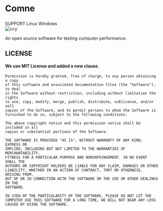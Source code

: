 # Comne
#####
SUPPORT Linux Windows  
![ccy](https://user-images.githubusercontent.com/123795586/218001120-99c6e67d-2645-4202-87ee-bec25fd8594a.png)

An open source software for testing computer performance.
## LICENSE
#### We use MIT License and added a new clause.
```
Permission is hereby granted, free of charge, to any person obtaining a copy
of this software and associated documentation files (the "Software"), to deal
in the Software without restriction, including without limitation the rights
to use, copy, modify, merge, publish, distribute, sublicense, and/or sell
copies of the Software, and to permit persons to whom the Software is
furnished to do so, subject to the following conditions:

The above copyright notice and this permission notice shall be included in all
copies or substantial portions of the Software.

THE SOFTWARE IS PROVIDED "AS IS", WITHOUT WARRANTY OF ANY KIND, EXPRESS OR
IMPLIED, INCLUDING BUT NOT LIMITED TO THE WARRANTIES OF MERCHANTABILITY,
FITNESS FOR A PARTICULAR PURPOSE AND NONINFRINGEMENT. IN NO EVENT SHALL THE
AUTHORS OR COPYRIGHT HOLDERS BE LIABLE FOR ANY CLAIM, DAMAGES OR OTHER
LIABILITY, WHETHER IN AN ACTION OF CONTRACT, TORT OR OTHERWISE, ARISING FROM,
OUT OF OR IN CONNECTION WITH THE SOFTWARE OR THE USE OR OTHER DEALINGS IN THE
SOFTWARE.

IN VIEW OF THE PARTICULARITY OF THE SOFTWARE, PLEASE DO NOT LET THE COMPUTER USE THIS SOFTWARE FOR A LONG TIME, WE WILL NOT BEAR ANY LOSS CAUSED BY USING THE SOFTWARE.
```
